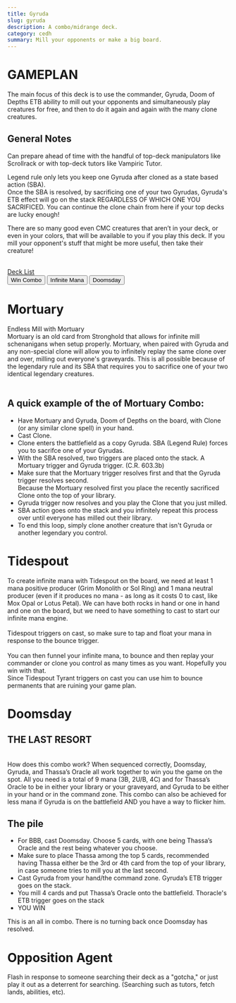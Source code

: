 ```yaml
---
title: Gyruda
slug: gyruda
description: A combo/midrange deck.
category: cedh
summary: Mill your opponents or make a big board.
---
```


<h1 class="text-2xl text-violet-400"> GAMEPLAN </h1>

The main focus of this deck is to use the commander, Gyruda, Doom of Depths ETB ability to mill out your opponents and simultaneously play creatures for free, and then to do it again and again with the many clone creatures.

<h2 class="mt-2 text-xl text-purple-400"> General Notes </h2>
<p>
    Can prepare ahead of time with the handful of top-deck manipulators like Scrollrack or with top-deck tutors like Vampiric Tutor.
</p>
<p class="mt-1">
    Legend rule only lets you keep one Gyruda after cloned as a state based action (SBA).
    <br/>
    Once the SBA is resolved, by sacrificing one of your two Gyrudas, Gyruda's ETB effect will go on the stack REGARDLESS OF WHICH ONE YOU SACRIFICED. You can continue the clone chain from here if your top decks are lucky enough!
</p>
<p class="mt-1">
    There are so many good even CMC creatures that aren’t in your deck, or even in your colors, that will be available to you if you play this deck. If you mill your opponent's stuff that might be more useful, then take their creature!
</p>

<br/>
<a class="text-sky-300" target="_blank" href="https://www.moxfield.com/decks/5j18RIMM0USsqDVQ3qtLTg"> Deck List </a>
<br/>

<div class="tab overflow-hidden my-2">
  <button class="tablinks border border-black p-1" onclick="openTab(event, 'Combo')">Win Combo</button>
  <button class="tablinks border border-black p-1" onclick="openTab(event, 'Tidespout')">Infinite Mana</button>
  <button class="tablinks border border-black p-1" onclick="openTab(event, 'Doomsday')">Doomsday</button>
</div>

<div id="Combo" class="tabcontent border border-solid border-stone-600 p-4">
    <h1 class="text-xl text-purple-400 mb-2"> Mortuary </h1>
    <div>
        Endless Mill with Mortuary
        <br/>
    Mortuary is an old card from Stronghold that allows for infinite mill schenanigans when setup properly. Mortuary, when paired with Gyruda and any non-special clone will allow you to infinitely replay the same clone over and over, milling out everyone's graveyards. This is all possible because of the legendary rule and its SBA that requires you to sacrifice one of your two identical legendary creatures.
    <br/>
    <br/>
    <h2>A quick example of the of Mortuary Combo: </h2>
    <ul class="px-4 list-disc">
        <li> Have Mortuary and Gyruda, Doom of Depths on the board, with Clone (or any similar clone spell) in your hand. </li>
        <li> Cast Clone. </li>
        <li> Clone enters the battlefield as a copy Gyruda. SBA (Legend Rule) forces you to sacrifce one of your Gyrudas.</li>
        <li> With the SBA resolved, two triggers are placed onto the stack. A Mortuary trigger and Gyruda trigger. (C.R. 603.3b) </li>
        <li> Make sure that the Mortuary trigger resolves first and that the Gyruda trigger resolves second.
        <br/>
        Because the Mortuary resolved first you place the recently sacrificed Clone onto the top of your library.</li>
        <li> Gyruda trigger now resolves and you play the Clone that you just milled.</li>
        <li>SBA action goes onto the stack and you infinitely repeat this process over until everyone has milled out their library.</li>
        <li> To end this loop, simply clone another creature that isn't Gyruda or another legendary you control. </li>
    </ul>
    </div>
</div>

<div id="Tidespout" class="tabcontent hidden border border-solid border-stone-600 p-4">
    <h1 class="text-2xl text-purple-400 mb-2"> Tidespout </h1>
    <div>
        To create infinite mana with Tidespout on the board, we need at least 1 mana positive producer (Grim Monolith or Sol Ring) and 1 mana neutral producer (even if it produces no mana - as long as it costs 0 to cast, like Mox Opal or Lotus Petal). We can have both rocks in hand or one in hand and one on the board, but we need to have something to cast to start our infinite mana engine.
        <br/>
        <br/>
        Tidespout triggers on cast, so make sure to tap and float your mana in response to the bounce trigger.
        <br/>
        <br/>
        You can then funnel your infinite mana, to bounce and then replay your commander or clone you control as many times as you want. Hopefully you win with that.
        <br/>
        Since Tidespout Tyrant triggers on cast you can use him to bounce permanents that are ruining your game plan. 
    </div>
</div>

<div id="Doomsday" class="tabcontent hidden border border-solid border-stone-600 p-4">
    <h1 class="text-2xl text-purple-400 mb-2"> Doomsday </h1>
    <h2>THE LAST RESORT</h2>
    <br/>
    How does this combo work? When sequenced correctly, Doomsday, Gyruda, and Thassa’s Oracle all work together to win you the game on the spot. All you need is a total of 9 mana (3B, 2U/B, 4C) and for Thassa’s Oracle to be in either your library or your graveyard, and Gyruda to be either in your hand or in the command zone. This combo can also be achieved for less mana if Gyruda is on the battlefield AND you have a way to flicker him.
    <h2>The pile </h2>
    <ul class="px-4 list-disc">
        <li> For BBB, cast Doomsday. Choose 5 cards, with one being Thassa’s Oracle and the rest being whatever you choose.</li>
        <li> Make sure to place Thassa among the top 5 cards, recommended having Thassa either be the 3rd or 4th card from the top of your library, in case someone tries to mill you at the last second. </li>
        <li> Cast Gyruda from your hand/the command zone. Gyruda’s ETB trigger goes on the stack.</li>
        <li> You mill 4 cards and put Thassa’s Oracle onto the battlefield. Thoracle's ETB trigger goes on the stack </li>
        <li> YOU WIN </li>
    </ul>
  <p>
    This is an all in combo. There is no turning back once Doomsday has resolved.
  </p>
</div>

<p class="mt-2">
    <h1 class=" text-purple-400"> Opposition Agent </h1>
    <span>
     Flash in response to someone searching their deck as a "gotcha," or just play it out as a deterrent for searching. (Searching such as tutors, fetch lands, abilities, etc).
    </span>
</p>

<script type="text/javascript">     
    function openTab(evt, tabName) {

    let i, tabcontent, tablinks;

    tabcontent = document.getElementsByClassName("tabcontent");
    for (i = 0; i < tabcontent.length; i++) {
        tabcontent[i].style.display = "none";
    }

    tablinks = document.getElementsByClassName("tablinks");
    for (i = 0; i < tablinks.length; i++) {
        tablinks[i].className = tablinks[i].className.replace(" active", "");
    }

    document.getElementById(tabName).style.display = "block";
    evt.currentTarget.className += " active";
    }
</script>